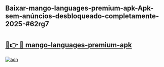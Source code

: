 ## Baixar-mango-languages-premium-apk-Apk-sem-anúncios-desbloqueado-completamente-2025-#62rg7

# <h2><a href="https://ainizakaria.my?title=mango-languages-premium-apk&ref=22M">🔗👉 🔴 mango-languages-premium-apk</a></h2>

[![acn](https://github.com/user-attachments/assets/0f9c940e-d8b0-45ae-aac7-cd30a18b3e1c)](https://ainizakaria.my?title=mango-languages-premium-apk&ref=22M)

